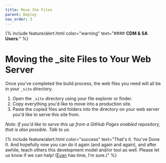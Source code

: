 ```yaml
---
title: Move the Files
parent: Deploy
nav_order: 3
---
```


{% include feature/alert.html color="warning" text="#### **CDM & SA Users**:" %}

# Moving the _site Files to Your Web Server

Once you've completed the build process, the web files you need will all be in your `_site` directory. 

1. Open the `_site` directory using your file explorer or finder.
2. Copy everything you'd like to move into a production site.
3. Paste the copied files and folders into the directory on your web server you'd like to serve this site from. 

*Note: If you'd like to serve this up from a GitHub Pages enabled repository, that is also possible. Talk to us.*

{% include feature/alert.html color="success" text="That's it. You've Done It. And hopefully now you can do it again (and again and again), and after awhile, teach others this development model and/or tool as well. Please let us know if we can help! ([Evan](mailto:ewilliamson@uidaho.edu) has time, I'm sure.)" %}

<!--<div class="alert-warning p-4">
{%capture noteonjekyll %}
#### Note on Jekyll

Jekyll will work its Jekyll/Liquid/Markdown magic on any file in a folder that starts with an underscore ('_') or any file that starts with a YML portion, which starts on the first line with a "---" and ends after the assigned metadata (or no assigned metadata) with another line reading "---"

I'll provide this page's YML as an example:

{:.ml-4}
    `---`
    `title: Deploying the Collection`
    `step: 8`
    `---`

Then everything I'm writing here is below that. 

Jekyll uses that metadata to create the page, or any of the other commands you might need. 
{%endcapture%}
{{noteonjekyll | markdownify}}
</div>-->
